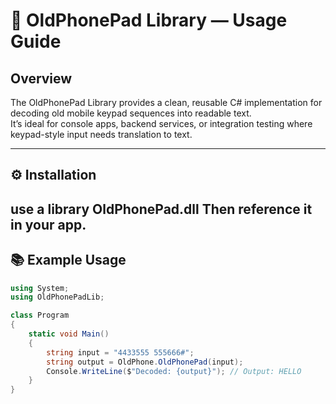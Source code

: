 # 📘 OldPhonePad Library — Usage Guide

## Overview
The OldPhonePad Library provides a clean, reusable C# implementation for decoding old mobile keypad sequences into readable text.  
It’s ideal for console apps, backend services, or integration testing where keypad-style input needs translation to text.

---

## ⚙️ Installation
use a library OldPhonePad.dll
Then reference it in your app.
---

## 📚 Example Usage
```csharp
using System;
using OldPhonePadLib;

class Program
{
    static void Main()
    {
        string input = "4433555 555666#";
        string output = OldPhone.OldPhonePad(input);
        Console.WriteLine($"Decoded: {output}"); // Output: HELLO
    }
}
```
